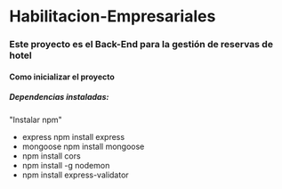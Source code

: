 ﻿# Habilitacion-Empresariales

### Este proyecto es el Back-End para la gestión de reservas de hotel

#### Como inicializar el proyecto
##### Dependencias instaladas:

"Instalar npm"
- express npm install express
- mongoose npm install mongoose
-  npm install cors
- npm install -g nodemon
- npm install express-validator


